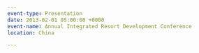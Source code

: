 ```yaml
---
event-type: Presentation
date: 2013-02-01 05:00:00 +0000
event-name: Annual Integrated Resort Development Conference
location: China

---
```

